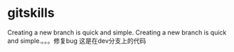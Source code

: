 # gitskills
Creating a new branch is quick and simple.
Creating a new branch is quick and simple.。。。修复bug
这是在dev分支上的代码

